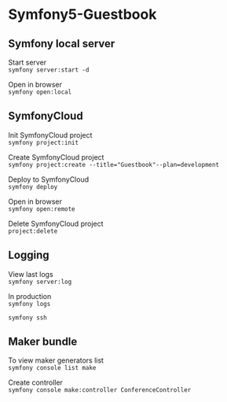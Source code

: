 # Symfony5-Guestbook

## Symfony local server
Start server<br/>
``
symfony server:start -d
``

Open in browser<br/>
``
symfony open:local
``

## SymfonyCloud
Init SymfonyCloud project<br/>
``
symfony project:init
``

Create SymfonyCloud project<br/>
``
symfony project:create --title="Guestbook"--plan=development
``

Deploy to SymfonyCloud<br/>
``
symfony deploy
``

Open in browser<br/>
``
symfony open:remote
``

Delete SymfonyCloud project<br/>
``
project:delete
``

## Logging
View last logs<br/>
``
symfony server:log
``

In production<br/>
``
symfony logs
``

``
symfony ssh
``

## Maker bundle
To view maker generators list<br/>
``
symfony console list make
``

Create controller<br/>
``
symfony console make:controller ConferenceController
``